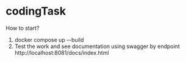 # codingTask

How to start?
1. docker compose up --build
2. Test the work and see documentation using swagger by endpoint http://localhost:8081/docs/index.html

